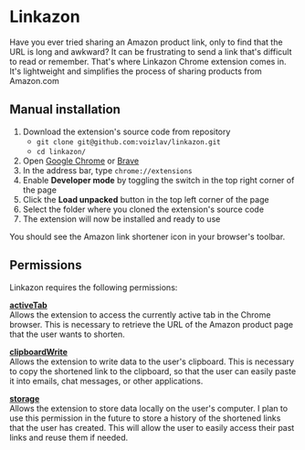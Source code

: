 # Linkazon

Have you ever tried sharing an Amazon product link, only to find that the URL is long and awkward? It can be frustrating to send a link that's difficult to read or remember. That's where Linkazon Chrome extension comes in. It's lightweight and simplifies the process of sharing products from Amazon.com

## Manual installation

1. Download the extension's source code from repository
    - `git clone git@github.com:voizlav/linkazon.git`
    - `cd linkazon/`
2. Open [Google Chrome](https://www.google.com/chrome/) or [Brave](https://brave.com/download/)
3. In the address bar, type `chrome://extensions`
4. Enable **Developer mode** by toggling the switch in the top right corner of the page
6. Click the **Load unpacked** button in the top left corner of the page
7. Select the folder where you cloned the extension's source code
8. The extension will now be installed and ready to use

You should see the Amazon link shortener icon in your browser's toolbar.

## Permissions

Linkazon requires the following permissions:

**[activeTab](https://developer.chrome.com/docs/extensions/mv3/manifest/activeTab/)**  
Allows the extension to access the currently active tab in the Chrome browser. This is necessary to retrieve the URL of the Amazon product page that the user wants to shorten.

**[clipboardWrite](https://developer.mozilla.org/en-US/docs/Web/API/Clipboard/writeText)**  
Allows the extension to write data to the user's clipboard. This is necessary to copy the shortened link to the clipboard, so that the user can easily paste it into emails, chat messages, or other applications.

**[storage](https://developer.chrome.com/docs/extensions/reference/storage/)**  
Allows the extension to store data locally on the user's computer. I plan to use this permission in the future to store a history of the shortened links that the user has created. This will allow the user to easily access their past links and reuse them if needed.